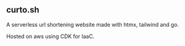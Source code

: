 ## curto.sh
A serverless url shortening website made with htmx, tailwind and go.

Hosted on aws using CDK for IaaC.
